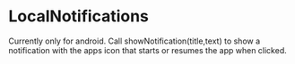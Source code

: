LocalNotifications
==================

Currently only for android.
Call showNotification(title,text) to show a notification with the apps icon that starts or resumes the app when clicked.
